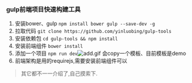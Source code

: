 ### gulp前端项目快速构建工具

 1. 安装bower、gulp ```npm install bower gulp --save-dev -g```
 2. 拉取代码 ```git clone https://github.com/yinluobing/gulp-tools```
 3. 安装依赖包 ```cd gulp-tools && npm install```
 4. 安装前端组件 ```bower install```
 5. 添加一个项目 ```npm run dev```![add.gif][1] 会copy一个模板、目前模板是demo
 6. 前端架构是用的requirejs,需要安装前端组件可以

  [1]: http://blog.baidu120.cc/usr/uploads/2018/08/2836045782.gif

>其它都不一一介绍了,自己摸索下.
